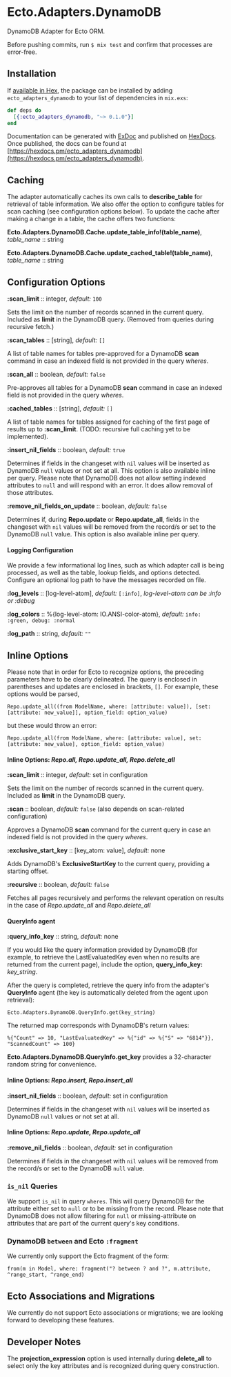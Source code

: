 # Ecto.Adapters.DynamoDB

DynamoDB Adapter for Ecto ORM.

Before pushing commits, run `$ mix test` and confirm that processes are error-free.

## Installation

If [available in Hex](https://hex.pm/docs/publish), the package can be installed
by adding `ecto_adapters_dynamodb` to your list of dependencies in `mix.exs`:

```elixir
def deps do
  [{:ecto_adapters_dynamodb, "~> 0.1.0"}]
end
```

Documentation can be generated with [ExDoc](https://github.com/elixir-lang/ex_doc)
and published on [HexDocs](https://hexdocs.pm). Once published, the docs can
be found at [https://hexdocs.pm/ecto_adapters_dynamodb](https://hexdocs.pm/ecto_adapters_dynamodb).

## Caching

The adapter automatically caches its own calls to **describe_table** for retrieval of table information. We also offer the option to configure tables for scan caching (see configuration options below). To update the cache after making a change in a table, the cache offers two functions:

**Ecto.Adapters.DynamoDB.Cache.update_table_info!(table_name)**, *table_name* :: string

**Ecto.Adapters.DynamoDB.Cache.update_cached_table!(table_name)**, *table_name* :: string

## Configuration Options

**:scan_limit** :: integer, *default:* `100`

Sets the limit on the number of records scanned in the current query. Included as **limit** in the DynamoDB query. (Removed from queries during recursive fetch.)

**:scan_tables** :: [string], *default:* `[]`

A list of table names for tables pre-approved for a DynamoDB **scan** command in case an indexed field is not provided in the query *wheres*.

**:scan_all** :: boolean, *default:* `false`

Pre-approves all tables for a DynamoDB **scan** command in case an indexed field is not provided in the query *wheres*.

**:cached_tables** :: [string], *default:* `[]`

A list of table names for tables assigned for caching of the first page of results up to **:scan_limit**. (TODO: recursive full caching yet to be implemented).

**:insert_nil_fields** :: boolean, *default:* `true`

Determines if fields in the changeset with `nil` values will be inserted as DynamoDB `null` values or not set at all. This option is also available inline per query. Please note that DynamoDB does not allow setting indexed attributes to `null` and will respond with an error. It does allow removal of those attributes.

**:remove_nil_fields_on_update** :: boolean, *default:* `false`

Determines if, during **Repo.update** or **Repo.update_all**, fields in the changeset with `nil` values will be removed from the record/s or set to the DynamoDB `null` value. This option is also available inline per query.

#### Logging Configuration

We provide a few informational log lines, such as which adapter call is being processed, as well as the table, lookup fields, and options detected. Configure an optional log path to have the messages recorded on file.

**:log_levels** :: [log-level-atom], *default:* `[:info]`, *log-level-atom can be :info or :debug*

**:log_colors** :: %{log-level-atom: IO.ANSI-color-atom}, *default:* `info: :green, debug: :normal`

**:log_path** :: string, *default:* `""`

## Inline Options

Please note that in order for Ecto to recognize options, the preceding parameters have to be clearly delineated. The query is enclosed in parentheses and updates are enclosed in brackets, `[]`. For example, these options would be parsed,

`Repo.update_all((from ModelName, where: [attribute: value]), [set: [attribute: new_value]], option_field: option_value)`

but these would throw an error:

`Repo.update_all(from ModelName, where: [attribute: value], set: [attribute: new_value], option_field: option_value)`

#### **Inline Options:** *Repo.all, Repo.update_all, Repo.delete_all*

**:scan_limit** :: integer, *default:* set in configuration

Sets the limit on the number of records scanned in the current query. Included as **limit** in the DynamoDB query.

**:scan** :: boolean, *default:* `false` (also depends on scan-related configuration)

Approves a DynamoDB **scan** command for the current query in case an indexed field is not provided in the query *wheres*.

**:exclusive_start_key** :: [key_atom: value], *default:* none

Adds DynamoDB's **ExclusiveStartKey** to the current query, providing a starting offset.

**:recursive** :: boolean, *default:* `false`

Fetches all pages recursively and performs the relevant operation on results in the case of *Repo.update_all* and *Repo.delete_all*

#### QueryInfo agent

**:query_info_key** :: string, *default:* none

If you would like the query information provided by DynamoDB (for example, to retrieve the LastEvaluatedKey even when no results are returned from the current page), include the option, **query_info_key:** *key_string*.

After the query is completed, retrieve the query info from the adapter's **QueryInfo** agent (the key is automatically deleted from the agent upon retrieval):

`Ecto.Adapters.DynamoDB.QueryInfo.get(key_string)`

The returned map corresponds with DynamoDB's return values:

`%{"Count" => 10, "LastEvaluatedKey" => %{"id" => %{"S" => "6814"}}, "ScannedCount" => 100}`

**Ecto.Adapters.DynamoDB.QueryInfo.get_key** provides a 32-character random string for convenience.

#### **Inline Options:** *Repo.insert, Repo.insert_all*

**:insert_nil_fields** :: boolean, *default:* set in configuration

Determines if fields in the changeset with `nil` values will be inserted as DynamoDB `null` values or not set at all.

#### **Inline Options:** *Repo.update, Repo.update_all*

**:remove_nil_fields** :: boolean, *default:* set in configuration

Determines if fields in the changeset with `nil` values will be removed from the record/s or set to the DynamoDB `null` value.

### `is_nil` Queries

We support `is_nil` in query `wheres`. This will query DynamoDB for the attribute either set to `null` or to be missing from the record.  Please note that DynamoDB does not allow filtering for `null` or missing-attribute on attributes that are part of the current query's key conditions.

### DynamoDB `between` and Ecto `:fragment`

We currently only support the Ecto fragment of the form:

`from(m in Model, where: fragment("? between ? and ?", m.attribute, ^range_start, ^range_end)`

## Ecto Associations and Migrations

We currently do not support Ecto associations or migrations; we are looking forward to developing these features.

## Developer Notes

The **projection_expression** option is used internally during **delete_all** to select only the key attributes and is recognized during query construction.


